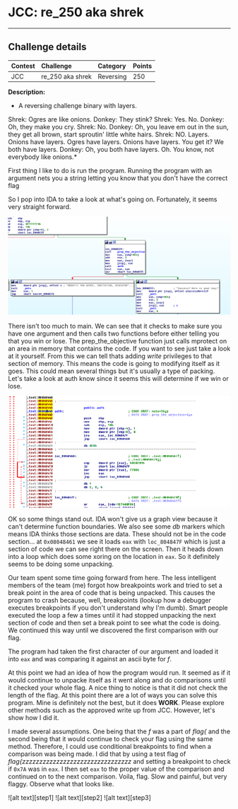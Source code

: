 [main]: https://github.com/bravosierra99/CTF_Write_Ups/blob/master/2016-JCC/re_250_shrek/imgs/main.png
[auth]: https://github.com/bravosierra99/CTF_Write_Ups/blob/master/2016-JCC/re_250_shrek/imgs/auth.png
[auth]: https://github.com/bravosierra99/CTF_Write_Ups/blob/master/2016-JCC/re_250_shrek/imgs/step
# JCC: re_250 aka shrek

--------------
## Challenge details
| Contest   | Challenge     | Category  | Points    |
|:---------|:---    | :---  | :---  |
| JCC   | re_250 aka shrek  | Reversing | 250   |

**Description:**
* A reversing challenge binary with layers.

Shrek: Ogres are like onions.
Donkey: They stink?
Shrek: Yes. No.
Donkey: Oh, they make you cry.
Shrek: No.
Donkey: Oh, you leave em out in the sun, they get all brown, start sproutin' little white hairs.
Shrek: NO. Layers. Onions have layers. Ogres have layers. Onions have layers. You get it? We both have layers.
Donkey: Oh, you both have layers. Oh. You know, not everybody like onions.*

First thing I like to do is run the program.  Running the program with an argument nets you a string letting you know that you don't have the correct flag

So I pop into IDA to take a look at what's going on.  Fortunately, it seems very straight forward.

![alt text][main]

There isn't too much to main.  We can see that it checks to make sure you have one argument and then calls two functions before either telling you that you win or lose.  The prep_the_objective function just calls mprotect on an area in memory that contains the code.  If you want to see just take a look at it yourself.  From this we can tell thats adding *write* privileges to that section of memory.  This means the code is going to modifying itself as it goes.  This could mean several things but it's usually a type of packing.  Let's take a look at auth know since it seems this will determine if we win or lose.

![alt text][auth]

OK so some things stand out.  IDA won't give us a graph view because it can't determine function boundaries.  We also see some *db* markers which means IDA thinks those sections are data.  These should not be in the code section...  at `0x08048461` we see it loads `eax` with `loc_804847F` which is just a section of code we can see right there on the screen.  Then it heads down into a loop which does some xoring on the location in `eax`.  So it definitely seems to be doing some unpacking.

Our team spent some time going forward from here.  The less intelligent members of the team (me) forgot how breakpoints work and tried to set a break point in the area of code that is being unpacked.  This causes the program to crash because, well, breakpoints (lookup how a debugger executes breakpoints if you don't understand why I'm dumb).  Smart people executed the loop a few a times until it had stopped unpacking the next section of code and then set a break point to see what the code is doing.  We continued this way until we discovered the first comparison with our flag.

The program had taken the first character of our argument and loaded it into `eax` and was comparing it against an ascii byte for *f*.  

At this point we had an idea of how the program would run.  It seemed as if it would continue to unpacke itself as it went along and do comparisons until it checked your whole flag.  A nice thing to notice is that it did not check the length of the flag.  At this point there are a lot of ways you can solve this program.  Mine is definitely not the best, but it does **WORK**.  Please explore other methods such as the approved write up from JCC.  However, let's show how I did it.

I made several assumptions.  One being that the *f* was a part of *flag{* and the second being that it would continue to check your flag using the same method.  Therefore, I could use conditional breakpoints to find when a comparison was being made.  I did that by using a test flag of *flag{zzzzzzzzzzzzzzzzzzzzzzzzzzzzzzzz* and setting a breakpoint to check if `0x7A` was in `eax`.  I then set `eax` to the proper value of the comparison and continued on to the next comparison.  Voila, flag.  Slow and painful, but very flaggy.  Observe what that looks like.  


![alt text][step1]
![alt text][step2]
![alt text][step3]
